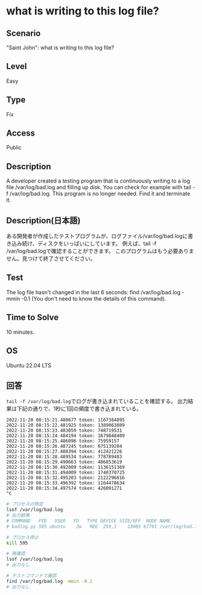 # what is writing to this log file?


## Scenario
"Saint John": what is writing to this log file?


## Level
Easy


## Type
Fix


## Access
Public


## Description
A developer created a testing program that is continuously writing to a log file /var/log/bad.log and filling up disk.
You can check for example with tail -f /var/log/bad.log.
This program is no longer needed. Find it and terminate it.


## Description(日本語)
ある開発者が作成したテストプログラムが、ログファイル/var/log/bad.logに書き込み続け、ディスクをいっぱいにしています。
例えば、tail -f /var/log/bad.logで確認することができます。
このプログラムはもう必要ありません。見つけて終了させてください。


## Test
The log file hasn't changed in the last 6 seconds: find /var/log/bad.log -mmin -0.1 (You don't need to know the details of this command).


## Time to Solve
10 minutes.


## OS
Ubuntu 22.04 LTS


## 回答

```tail -f /var/log/bad.log```でログが書き込まれていることを確認する。
出力結果は下記の通りで、1秒に1回の頻度で書き込まれている。
```
2022-11-20 08:15:21.480677 token: 1167384895
2022-11-20 08:15:22.481925 token: 1389063089
2022-11-20 08:15:23.483059 token: 748719531
2022-11-20 08:15:24.484194 token: 1679048409
2022-11-20 08:15:25.486096 token: 75959157
2022-11-20 08:15:26.487245 token: 675139284
2022-11-20 08:15:27.488394 token: 412421226
2022-11-20 08:15:28.489534 token: 778789483
2022-11-20 08:15:29.490663 token: 406853619
2022-11-20 08:15:30.492809 token: 1136151369
2022-11-20 08:15:31.494009 token: 1740370725
2022-11-20 08:15:32.495203 token: 2122296816
2022-11-20 08:15:33.496392 token: 1164478634
2022-11-20 08:15:34.497574 token: 426091271
^C
```

```bash
# プロセスの特定
lsof /var/log/bad.log
# 出力結果
# COMMAND   PID   USER   FD   TYPE DEVICE SIZE/OFF  NODE NAME
# badlog.py 595 ubuntu    3w   REG  259,1    13085 67701 /var/log/bad.log

# プロセス停止
kill 595

# 再確認
lsof /var/log/bad.log
# 出力なし

# テストコマンドで確認
find /var/log/bad.log -mmin -0.1
# 出力なし
```
